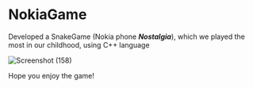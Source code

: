 # NokiaGame


Developed a SnakeGame (Nokia phone ***Nostalgia***), which we played the most in our childhood, 
using C++ language


![Screenshot (158)](https://user-images.githubusercontent.com/38040515/119350599-29bc9e00-bcbd-11eb-80bb-5adeb48d0ef0.png)

Hope you enjoy the game!
